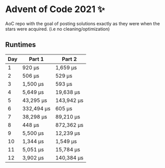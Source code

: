 # Advent of Code 2021 ✨

AoC repo with the goal of posting solutions exactly as they were when the stars were acquired. (i.e no cleaning/optimization)

## Runtimes
|   Day | Part 1     | Part 2     |
|-------|------------|------------|
|     1 | 920 µs     | 1,659 µs   |
|     2 | 506 µs     | 529 µs     |
|     3 | 1,500 µs   | 593 µs     |
|     4 | 5,649 µs   | 19,638 µs  |
|     5 | 43,295 µs  | 143,942 µs |
|     6 | 332,494 µs | 605 µs     |
|     7 | 38,298 µs  | 89,210 µs  |
|     8 | 448 µs     | 872,362 µs |
|     9 | 5,500 µs   | 12,239 µs  |
|    10 | 1,344 µs   | 1,549 µs   |
|    11 | 5,051 µs   | 15,784 µs  |
|    12 | 3,902 µs   | 140,384 µs |